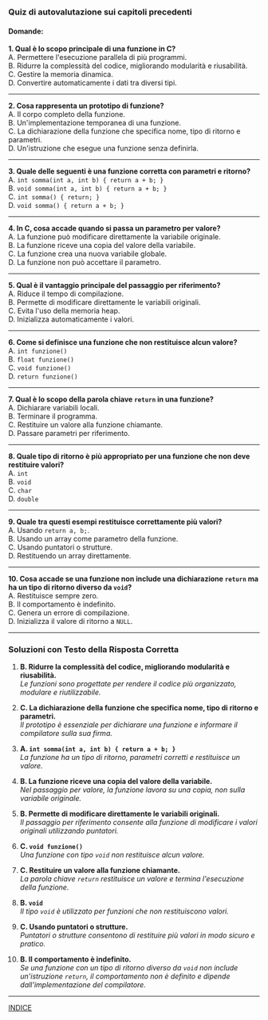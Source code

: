 ### **Quiz di autovalutazione sui capitoli precedenti**

#### **Domande:**

**1. Qual è lo scopo principale di una funzione in C?**  
A. Permettere l'esecuzione parallela di più programmi.  
B. Ridurre la complessità del codice, migliorando modularità e riusabilità.  
C. Gestire la memoria dinamica.  
D. Convertire automaticamente i dati tra diversi tipi.  
   
---

**2. Cosa rappresenta un prototipo di funzione?**  
A. Il corpo completo della funzione.  
B. Un'implementazione temporanea di una funzione.  
C. La dichiarazione della funzione che specifica nome, tipo di ritorno e parametri.  
D. Un'istruzione che esegue una funzione senza definirla.  
   
---

**3. Quale delle seguenti è una funzione corretta con parametri e ritorno?**  
A. `int somma(int a, int b) { return a + b; }`  
B. `void somma(int a, int b) { return a + b; }`  
C. `int somma() { return; }`  
D. `void somma() { return a + b; }`  
   
---

**4. In C, cosa accade quando si passa un parametro per valore?**  
A. La funzione può modificare direttamente la variabile originale.  
B. La funzione riceve una copia del valore della variabile.  
C. La funzione crea una nuova variabile globale.  
D. La funzione non può accettare il parametro.  
   
---

**5. Qual è il vantaggio principale del passaggio per riferimento?**  
A. Riduce il tempo di compilazione.  
B. Permette di modificare direttamente le variabili originali.  
C. Evita l'uso della memoria heap.  
D. Inizializza automaticamente i valori.  
   
---

**6. Come si definisce una funzione che non restituisce alcun valore?**  
A. `int funzione()`  
B. `float funzione()`  
C. `void funzione()`  
D. `return funzione()`  
   
---

**7. Qual è lo scopo della parola chiave `return` in una funzione?**  
A. Dichiarare variabili locali.  
B. Terminare il programma.  
C. Restituire un valore alla funzione chiamante.  
D. Passare parametri per riferimento.  
   
---

**8. Quale tipo di ritorno è più appropriato per una funzione che non deve restituire valori?**  
A. `int`  
B. `void`  
C. `char`  
D. `double`  
   
---

**9. Quale tra questi esempi restituisce correttamente più valori?**  
A. Usando `return a, b;`.  
B. Usando un array come parametro della funzione.  
C. Usando puntatori o strutture.  
D. Restituendo un array direttamente.  
   
---

**10. Cosa accade se una funzione non include una dichiarazione `return` ma ha un tipo di ritorno diverso da `void`?**  
A. Restituisce sempre zero.  
B. Il comportamento è indefinito.  
C. Genera un errore di compilazione.  
D. Inizializza il valore di ritorno a `NULL`.  

---

### **Soluzioni con Testo della Risposta Corretta**

1. **B. Ridurre la complessità del codice, migliorando modularità e riusabilità.**  
   _Le funzioni sono progettate per rendere il codice più organizzato, modulare e riutilizzabile._

2. **C. La dichiarazione della funzione che specifica nome, tipo di ritorno e parametri.**  
   _Il prototipo è essenziale per dichiarare una funzione e informare il compilatore sulla sua firma._

3. **A. `int somma(int a, int b) { return a + b; }`**  
   _La funzione ha un tipo di ritorno, parametri corretti e restituisce un valore._

4. **B. La funzione riceve una copia del valore della variabile.**  
   _Nel passaggio per valore, la funzione lavora su una copia, non sulla variabile originale._

5. **B. Permette di modificare direttamente le variabili originali.**  
   _Il passaggio per riferimento consente alla funzione di modificare i valori originali utilizzando puntatori._

6. **C. `void funzione()`**  
   _Una funzione con tipo `void` non restituisce alcun valore._

7. **C. Restituire un valore alla funzione chiamante.**  
   _La parola chiave `return` restituisce un valore e termina l'esecuzione della funzione._

8. **B. `void`**  
   _Il tipo `void` è utilizzato per funzioni che non restituiscono valori._

9. **C. Usando puntatori o strutture.**  
   _Puntatori o strutture consentono di restituire più valori in modo sicuro e pratico._

10. **B. Il comportamento è indefinito.**  
   _Se una funzione con un tipo di ritorno diverso da `void` non include un'istruzione `return`, il comportamento non è definito e dipende dall'implementazione del compilatore._

   
---

[INDICE](README.md)